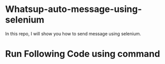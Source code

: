 # Whatsup-auto-message-using-selenium
In this repo, I will show you how to send message using selenium.


# Run Following Code using command





